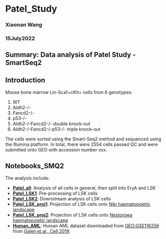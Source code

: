 # Patel_Study
### Xiaonan Wang
### 15July2022
## Summary: Data analysis of Patel Study - SmartSeq2

## Introduction
Mouse bone marrow Lin-Sca1+cKit+ cells from 6 genotypes:
1. WT
2. Aldh2-/-
3. Fancd2-/-
4. p53-/-
5. Aldh2-/-Fancd2-/- double knock-out 
6. Aldh2-/-Fancd2-/-p53-/- triple knock-out

The cells were sorted using the Smart-Seq2 method and sequenced using the Illumina platform. In total, there were 2554 cells passed QC and were submitted onto GEO with accession number xxx.

## Notebooks_SMQ2
The analysis include:
  - <ins>**[Patel_all](https://github.com/SharonWang/Patel_Study/tree/master/SMQ2_notebooks/Patel_SMQ2_analysis.ipynb)**</ins>: Analysis of all cells in general, then split into EryA and LSK
  - <ins>**[Patel_LSK1](https://github.com/SharonWang/Patel_Study/tree/master/SMQ2_notebooks/Patel_SMQ2_LSK_analysis_part1.ipynb)**</ins>: Pre-processing of LSK cells
  - <ins>**[Patel_LSK2](https://github.com/SharonWang/Patel_Study/tree/master/SMQ2_notebooks/Patel_SMQ2_LSK_analysis_part2.ipynb)**</ins>: Downstream analysis of LSK cells
  - <ins>**[Patel_LSK_proj1](https://github.com/SharonWang/Patel_Study/tree/master/SMQ2_notebooks/Project_LSK_onto_Dahlin_landscape.ipynb)**</ins>: Projection of LSK cells onto [Niki haematopoietic landscape](https://www.ncbi.nlm.nih.gov/pmc/articles/PMC5969381/)
  - <ins>**[Patel_LSK_proj2](https://github.com/SharonWang/Patel_Study/tree/master/SMQ2_notebooks/Project_LSK_onto_Nestorowa_landscape.ipynb)**</ins>: Projection of LSK cells onto [Nestorowa haematopoietic landscape](https://pubmed.ncbi.nlm.nih.gov/27365425/)
  - <ins>**[Human_AML](https://github.com/SharonWang/Patel_Study/tree/master/SMQ2_notebooks/Human_AMLdata.ipynb)**</ins>: Human AML dataset downloaded from [GEO:GSE116256](https://www.ncbi.nlm.nih.gov/geo/query/acc.cgi?acc=GSE116256) from [Galen et al., Cell 2019](https://pubmed.ncbi.nlm.nih.gov/30827681/).
